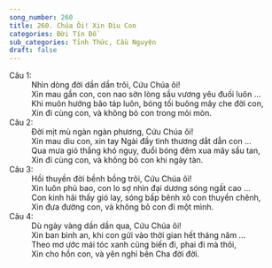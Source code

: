 ```yaml
---
song_number: 260
title: 260. Chúa Ôi! Xin Dìu Con
categories: Đời Tín Đồ
sub_categories: Tỉnh Thức, Cầu Nguyện
draft: false
---
```

<dl><dt>Câu 1:</dt><dd data-verse="1">Nhìn dòng đời dần dần trôi, Cứu Chúa ôi! <br/>Xin mau gần con, con nao sờn lòng sầu vương yêu đuối luôn ... <br/>Khi muôn hướng bão táp luôn, bóng tối buông mây che đời con, <br/>Xin đi cùng con, và không bỏ con trong mỏi mòn. </dd><dt>Câu 2:</dt><dd data-verse="2">Đời mịt mù ngàn ngàn phương, Cứu Chúa ôi! <br/>Xin mau dìu con, xin tay Ngài đầy tình thương dắt dẫn con ... <br/>Qua mưa gió thắng khó nguy, đuổi bóng đêm xua mây sầu tan, <br/>Xin đi cùng con, và không bỏ con khi ngày tàn. </dd><dt>Câu 3:</dt><dd data-verse="3">Hồi thuyền đời bềnh bồng trôi, Cứu Chúa ôi! <br/>Xin luôn phủ bao, con lo sợ nhìn đại dương sóng ngất cao ... <br/>Con kinh hãi thấy gió lay, sóng bấp bênh xô con thuyền chênh, <br/>Xin đưa đường con, và không bỏ con đi một mình. </dd><dt>Câu 4:</dt><dd data-verse="4">Dù ngày vàng dần dần qua, Cứu Chúa ôi! <br/>Xin ban bình an, khi con gửi vào thời gian hết tháng năm ... <br/>Theo mơ ước mái tóc xanh cũng biến đi, phai đi mà thôi, <br/>Xin cho hồn con, và yên nghỉ bên Cha đời đời. </dd></dl>
